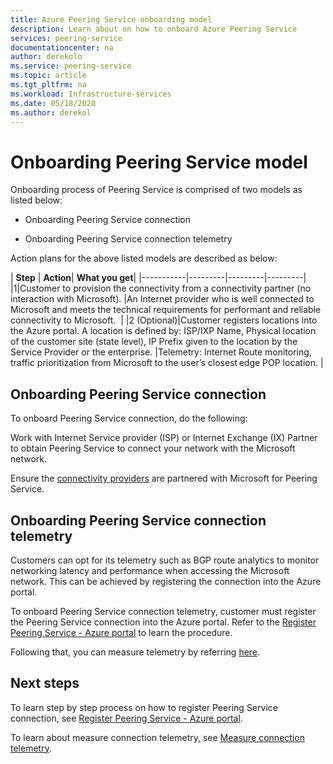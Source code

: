 ```yaml
---
title: Azure Peering Service onboarding model
description: Learn about on how to onboard Azure Peering Service
services: peering-service
documentationcenter: na
author: derekolo
ms.service: peering-service
ms.topic: article
ms.tgt_pltfrm: na
ms.workload: Infrastructure-services
ms.date: 05/18/2020
ms.author: derekol
---
```


# Onboarding Peering Service model

Onboarding process of Peering Service is comprised of two models as listed below:

 - Onboarding Peering Service connection

 - Onboarding Peering Service connection telemetry

Action plans for the above listed models are described as below:

| **Step** | **Action**| **What you get**|
|-----------|---------|---------|---------|
|1|Customer to provision the connectivity from a connectivity partner (no interaction with Microsoft).​ |An Internet provider who is well connected to Microsoft and meets the technical requirements for performant and reliable connectivity to Microsoft. ​ |
|2 (Optional)|Customer registers locations into the Azure portal.​ A location is defined by: ISP/IXP Name​, Physical location of the customer site (state level), IP Prefix given to the location by the Service Provider or the enterprise​.  ​|Telemetry​: Internet Route monitoring​, traffic prioritization from Microsoft to the user’s closest edge POP location​. |



## Onboarding Peering Service connection

To onboard Peering Service connection, do the following:

Work with Internet Service provider (ISP) or Internet Exchange (IX) Partner to obtain Peering Service to connect your network with the Microsoft network.

Ensure the [connectivity providers](location-partners.md) are partnered with Microsoft for Peering Service. 

## Onboarding Peering Service connection telemetry

Customers can opt for its telemetry such as BGP route analytics to monitor networking latency and performance when accessing the Microsoft network. This can be achieved by registering the connection into the Azure portal.

To onboard Peering Service connection telemetry, customer must register the Peering Service connection into the Azure portal. Refer to the [Register Peering Service - Azure portal](azure-portal.md) to learn the procedure.

Following that, you can measure telemetry by referring [here](measure-connection-telemetry.md).

## Next steps

To learn step by step process on how to register Peering Service connection, see [Register Peering Service - Azure portal](azure-portal.md).

To learn about measure connection telemetry, see [Measure connection telemetry](measure-connection-telemetry.md).
